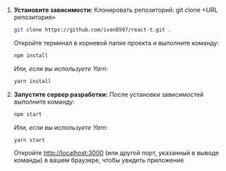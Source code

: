 1.  **Установите зависимости:**
     Клонировать репозиторий: git clone <URL репозитория>
     ```bash
     git clone https://github.com/ivan8597/react-t.git .
     ```
    Откройте терминал в корневой папке проекта и выполните команду:
    ```bash
    npm install
    ```
    *Или, если вы используете Yarn:*
    ```bash
    yarn install
    ```
2.  **Запустите сервер разработки:**
    После установки зависимостей выполните команду:
    ```bash
    npm start
    ```
    *Или, если вы используете Yarn:*
    ```bash
    yarn start
    ```
    Откройте [http://localhost:3000](http://localhost:3000) (или другой порт, указанный в выводе команды) в вашем браузере, чтобы увидеть приложение

